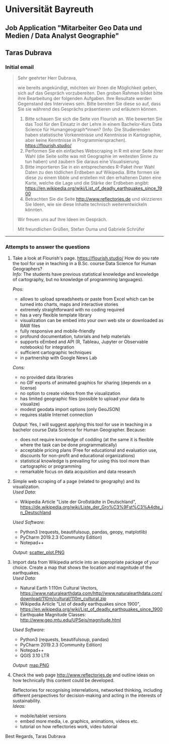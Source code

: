 # Universität Bayreuth
## Job Application "Mitarbeiter Geo Data und Medien / Data Analyst Geographie"
## Taras Dubrava

### Initial email
> Sehr geehrter Herr Dubrava,
> 
> wie bereits angekündigt, möchten wir Ihnen die Möglichkeit geben, sich auf das Gespräch vorzubereiten. Den groben Rahmen bildet bitte ihre Bearbeitung der folgenden Aufgaben. Ihre Resultate werden Gegenstand des Interviews sein. Bitte bereiten Sie diese so auf, dass Sie sie während des Gesprächs präsentieren und erläutern können. 
> 
> 1. Bitte schauen Sie sich die Seite von Flourish an. Wie bewerten Sie das Tool für den Einsatz in der Lehre in einem Bachelor-Kurs Data Science für Humangeograph*innen? (Info: Die Studierenden haben statistische Vorkenntnisse und Kenntnisse in Kartographie, aber keine Kenntnisse in Programmiersprachen). https://flourish.studio/
> 2. Performen Sie ein einfaches Webscraping in R mit einer Seite ihrer Wahl (die Seite sollte was mit Geographie im weitesten Sinne zu tun haben) und zaubern Sie daraus eine Visualisierung. 
> 3. Bitte importieren Sie in ein entsprechendes R-Paket ihrer Wahl Daten zu den tödlichen Erdbeben auf Wikipedia. Bitte formen sie diese zu einem tibble und erstellen mit den erhaltenen Daten eine Karte, welche die Lage und die Stärke der Erdbeben angibt: https://en.wikipedia.org/wiki/List_of_deadly_earthquakes_since_1900 
> 4. Betrachten Sie die Seite http://www.reflectories.de und skizzieren Sie Ideen, wie sie diese Inhalte technisch weiterentwickeln könnten. 
> 
> Wir freuen uns auf Ihre Ideen im Gespräch.
> 
> Mit freundlichen Grüßen,
> Stefan Ouma und Gabriele Schrüfer

----

### Attempts to answer the questions
1. Take a look at Flourish's page. https://flourish.studio/ How do you rate the tool for use in teaching in a B.Sc. course Data Science for Human Geographers?</br>
   *Info:* The students have previous statistical knowledge and knowledge of cartography, but no knowledge of programming languages).</br>

   *Pros:*
     - allows to upload spreadsheets or paste from Excel which can be turned into charts, maps and interactive stories
	 - extremely straightforward with no coding required
	 - has a very flexible template library
	 - visualization can be embed into your own web site or downloaded as RAW files
	 - fully responsive and mobile-friendly
	 - profound documentation, tutorials and help materials
	 - supports oEmbed and API (R, Tableau, Jupyter or Observable notebooks) for integration
	 - sufficient cartographic techniques
	 - in partnership with Google News Lab
   
   *Cons:*
	 - no provided data libraries
	 - no GIF exports of animated graphics for sharing (depends on a license)
	 - no option to create videos from the visualization
	 - has limited geographic files (possible to upload your data to visualize)
	 - modest geodata import options (only GeoJSON)
	 - requires stable Internet connection
 	
	*Output:* Yes, I will suggest applying this tool for use in teaching in a bachelor course Data Science for Human Geographer. Because:
	 - does not require knowledge of codding (at the same it is flexible where the task can be done programmatically)
	 - acceptable pricing plans (Free for educational and evaluation use, discounts for non-profit and educational organizations)
	 - statistical knowledge is prevailing for using this tool more than cartographic or programming
	 - remarkable focus on data acquisition and data research
	
2. Simple web scraping of a page (related to geography) and its visualization.</br>
   *Used Data:*
     - Wikipedia Article "Liste der Großstädte in Deutschland",</br>https://de.wikipedia.org/wiki/Liste_der_Gro%C3%9Fst%C3%A4dte_in_Deutschland

   *Used Software:*
     - Python3 (requests, beautifulsoup, pandas, geopy, matplotlib)
	 - PyCharm 2019.2.3 (Community Edition)
	 - Notepad++
   
   *Output:* [scatter_plot.PNG](https://imgur.com/a/WC15HNv)
   
3. Import data from Wikipedia article into an appropriate package of your choice. Create a map that shows the location and magnitude of the earthquakes.</br>
   *Used Data:*
     - Natural Earth 1:110m Cultural Vectors,</br>https://www.naturalearthdata.com/http//www.naturalearthdata.com/download/110m/cultural/110m_cultural.zip
     - Wikipedia Article "List of deadly earthquakes since 1900",</br>https://en.wikipedia.org/wiki/List_of_deadly_earthquakes_since_1900
	 - Earthquake Magnitude Classes: http://www.geo.mtu.edu/UPSeis/magnitude.html

   *Used Software:*
     - Python3 (requests, beautifulsoup, pandas)
	 - PyCharm 2019.2.3 (Community Edition)
	 - Notepad++
	 - QGIS 3.10 LTR
   
   *Output:* [map.PNG](https://imgur.com/a/lTmBBo5)

4. Check the web page http://www.reflectories.de and outline ideas on how technically this content could be developed.</br>
   
   Reflectories for recognising interrelations, networked thinking, including different perspectives for decision-making and acting in the interests of sustainability.</br>
   *Ideas:*
	 - mobile/tablet versions
	 - embed more media, i.e. graphics, animations, videos etc.
	 - tutorial on how reflectories work, video tutorial
	 
Best Regards,
Taras Dubrava
